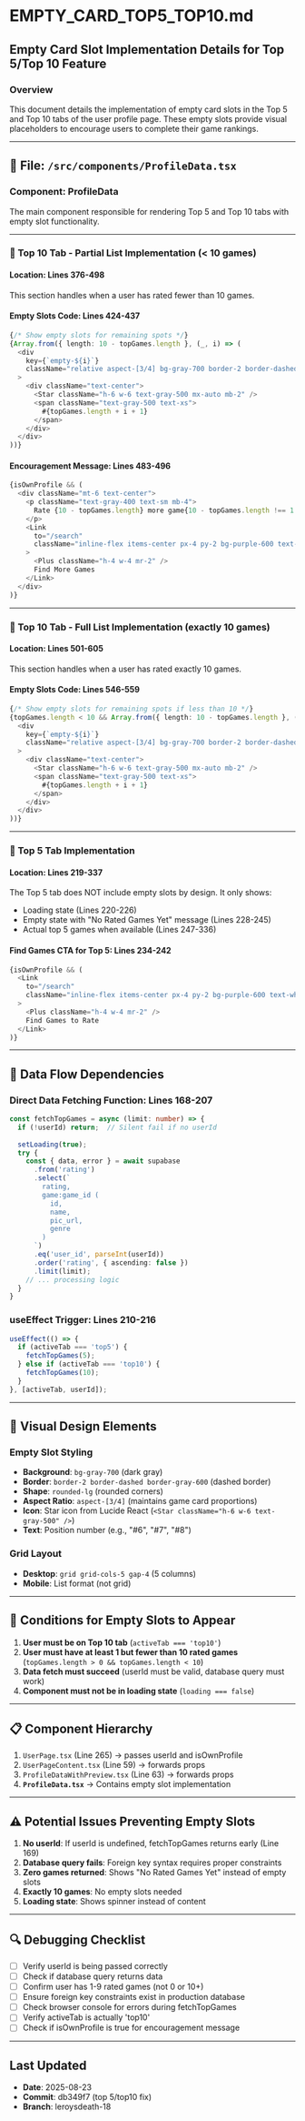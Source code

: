# EMPTY_CARD_TOP5_TOP10.md

## Empty Card Slot Implementation Details for Top 5/Top 10 Feature

### Overview
This document details the implementation of empty card slots in the Top 5 and Top 10 tabs of the user profile page. These empty slots provide visual placeholders to encourage users to complete their game rankings.

---

## 📁 File: `/src/components/ProfileData.tsx`

### Component: ProfileData
The main component responsible for rendering Top 5 and Top 10 tabs with empty slot functionality.

---

### 🎯 Top 10 Tab - Partial List Implementation (< 10 games)

#### **Location: Lines 376-498**
This section handles when a user has rated fewer than 10 games.

#### **Empty Slots Code: Lines 424-437**
```typescript
{/* Show empty slots for remaining spots */}
{Array.from({ length: 10 - topGames.length }, (_, i) => (
  <div
    key={`empty-${i}`}
    className="relative aspect-[3/4] bg-gray-700 border-2 border-dashed border-gray-600 rounded-lg flex items-center justify-center"
  >
    <div className="text-center">
      <Star className="h-6 w-6 text-gray-500 mx-auto mb-2" />
      <span className="text-gray-500 text-xs">
        #{topGames.length + i + 1}
      </span>
    </div>
  </div>
))}
```

#### **Encouragement Message: Lines 483-496**
```typescript
{isOwnProfile && (
  <div className="mt-6 text-center">
    <p className="text-gray-400 text-sm mb-4">
      Rate {10 - topGames.length} more game{10 - topGames.length !== 1 ? 's' : ''} to complete your top 10!
    </p>
    <Link
      to="/search"
      className="inline-flex items-center px-4 py-2 bg-purple-600 text-white rounded-lg hover:bg-purple-700 transition-colors"
    >
      <Plus className="h-4 w-4 mr-2" />
      Find More Games
    </Link>
  </div>
)}
```

---

### 🎯 Top 10 Tab - Full List Implementation (exactly 10 games)

#### **Location: Lines 501-605**
This section handles when a user has rated exactly 10 games.

#### **Empty Slots Code: Lines 546-559**
```typescript
{/* Show empty slots for remaining spots if less than 10 */}
{topGames.length < 10 && Array.from({ length: 10 - topGames.length }, (_, i) => (
  <div
    key={`empty-${i}`}
    className="relative aspect-[3/4] bg-gray-700 border-2 border-dashed border-gray-600 rounded-lg flex items-center justify-center"
  >
    <div className="text-center">
      <Star className="h-6 w-6 text-gray-500 mx-auto mb-2" />
      <span className="text-gray-500 text-xs">
        #{topGames.length + i + 1}
      </span>
    </div>
  </div>
))}
```

---

### 🎯 Top 5 Tab Implementation

#### **Location: Lines 219-337**
The Top 5 tab does NOT include empty slots by design. It only shows:
- Loading state (Lines 220-226)
- Empty state with "No Rated Games Yet" message (Lines 228-245)
- Actual top 5 games when available (Lines 247-336)

#### **Find Games CTA for Top 5: Lines 234-242**
```typescript
{isOwnProfile && (
  <Link
    to="/search"
    className="inline-flex items-center px-4 py-2 bg-purple-600 text-white rounded-lg hover:bg-purple-700 transition-colors"
  >
    <Plus className="h-4 w-4 mr-2" />
    Find Games to Rate
  </Link>
)}
```

---

## 🔄 Data Flow Dependencies

### **Direct Data Fetching Function: Lines 168-207**
```typescript
const fetchTopGames = async (limit: number) => {
  if (!userId) return;  // Silent fail if no userId
  
  setLoading(true);
  try {
    const { data, error } = await supabase
      .from('rating')
      .select(`
        rating,
        game:game_id (
          id,
          name,
          pic_url,
          genre
        )
      `)
      .eq('user_id', parseInt(userId))
      .order('rating', { ascending: false })
      .limit(limit);
    // ... processing logic
  }
}
```

### **useEffect Trigger: Lines 210-216**
```typescript
useEffect(() => {
  if (activeTab === 'top5') {
    fetchTopGames(5);
  } else if (activeTab === 'top10') {
    fetchTopGames(10);
  }
}, [activeTab, userId]);
```

---

## 🎨 Visual Design Elements

### **Empty Slot Styling**
- **Background**: `bg-gray-700` (dark gray)
- **Border**: `border-2 border-dashed border-gray-600` (dashed border)
- **Shape**: `rounded-lg` (rounded corners)
- **Aspect Ratio**: `aspect-[3/4]` (maintains game card proportions)
- **Icon**: Star icon from Lucide React (`<Star className="h-6 w-6 text-gray-500" />`)
- **Text**: Position number (e.g., "#6", "#7", "#8")

### **Grid Layout**
- **Desktop**: `grid grid-cols-5 gap-4` (5 columns)
- **Mobile**: List format (not grid)

---

## 🚨 Conditions for Empty Slots to Appear

1. **User must be on Top 10 tab** (`activeTab === 'top10'`)
2. **User must have at least 1 but fewer than 10 rated games** (`topGames.length > 0 && topGames.length < 10`)
3. **Data fetch must succeed** (userId must be valid, database query must work)
4. **Component must not be in loading state** (`loading === false`)

---

## 📋 Component Hierarchy

1. `UserPage.tsx` (Line 265) → passes userId and isOwnProfile
2. `UserPageContent.tsx` (Line 59) → forwards props
3. `ProfileDataWithPreview.tsx` (Line 63) → forwards props
4. **`ProfileData.tsx`** → Contains empty slot implementation

---

## ⚠️ Potential Issues Preventing Empty Slots

1. **No userId**: If userId is undefined, fetchTopGames returns early (Line 169)
2. **Database query fails**: Foreign key syntax requires proper constraints
3. **Zero games returned**: Shows "No Rated Games Yet" instead of empty slots
4. **Exactly 10 games**: No empty slots needed
5. **Loading state**: Shows spinner instead of content

---

## 🔍 Debugging Checklist

- [ ] Verify userId is being passed correctly
- [ ] Check if database query returns data
- [ ] Confirm user has 1-9 rated games (not 0 or 10+)
- [ ] Ensure foreign key constraints exist in production database
- [ ] Check browser console for errors during fetchTopGames
- [ ] Verify activeTab is actually 'top10'
- [ ] Check if isOwnProfile is true for encouragement message

---

## Last Updated
- **Date**: 2025-08-23
- **Commit**: db349f7 (top 5/top10 fix)
- **Branch**: leroysdeath-18